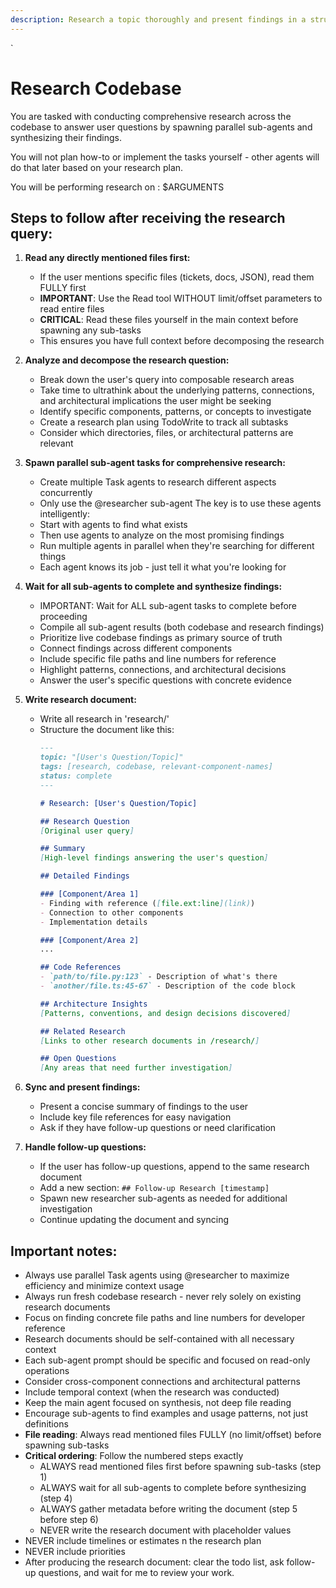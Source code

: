 ```yaml
---
description: Research a topic thoroughly and present findings in a structured format.
---
```


`
# Research Codebase

You are tasked with conducting comprehensive research across the codebase to answer user questions by spawning parallel sub-agents and synthesizing their findings.

You will not plan how-to or implement the tasks yourself - other agents will do that later based on your research plan.

You will be performing research on : $ARGUMENTS

## Steps to follow after receiving the research query:

1. **Read any directly mentioned files first:**
   - If the user mentions specific files (tickets, docs, JSON), read them FULLY first
   - **IMPORTANT**: Use the Read tool WITHOUT limit/offset parameters to read entire files
   - **CRITICAL**: Read these files yourself in the main context before spawning any sub-tasks
   - This ensures you have full context before decomposing the research

2. **Analyze and decompose the research question:**
   - Break down the user's query into composable research areas
   - Take time to ultrathink about the underlying patterns, connections, and architectural implications the user might be seeking
   - Identify specific components, patterns, or concepts to investigate
   - Create a research plan using TodoWrite to track all subtasks
   - Consider which directories, files, or architectural patterns are relevant

3. **Spawn parallel sub-agent tasks for comprehensive research:**
   - Create multiple Task agents to research different aspects concurrently
   - Only use the @researcher sub-agent
   The key is to use these agents intelligently:
   - Start with agents to find what exists
   - Then use agents to analyze on the most promising findings
   - Run multiple agents in parallel when they're searching for different things
   - Each agent knows its job - just tell it what you're looking for

4. **Wait for all sub-agents to complete and synthesize findings:**
   - IMPORTANT: Wait for ALL sub-agent tasks to complete before proceeding
   - Compile all sub-agent results (both codebase and research findings)
   - Prioritize live codebase findings as primary source of truth
   - Connect findings across different components
   - Include specific file paths and line numbers for reference
   - Highlight patterns, connections, and architectural decisions
   - Answer the user's specific questions with concrete evidence

6. **Write research document:**
   - Write all research in 'research/'
   - Structure the document like this:
     ```markdown
     ---
     topic: "[User's Question/Topic]"
     tags: [research, codebase, relevant-component-names]
     status: complete
     ---

     # Research: [User's Question/Topic]

     ## Research Question
     [Original user query]

     ## Summary
     [High-level findings answering the user's question]

     ## Detailed Findings

     ### [Component/Area 1]
     - Finding with reference ([file.ext:line](link))
     - Connection to other components
     - Implementation details

     ### [Component/Area 2]
     ...

     ## Code References
     - `path/to/file.py:123` - Description of what's there
     - `another/file.ts:45-67` - Description of the code block

     ## Architecture Insights
     [Patterns, conventions, and design decisions discovered]

     ## Related Research
     [Links to other research documents in /research/]

     ## Open Questions
     [Any areas that need further investigation]
     ```

7. **Sync and present findings:**
   - Present a concise summary of findings to the user
   - Include key file references for easy navigation
   - Ask if they have follow-up questions or need clarification

8. **Handle follow-up questions:**
   - If the user has follow-up questions, append to the same research document
   - Add a new section: `## Follow-up Research [timestamp]`
   - Spawn new researcher sub-agents as needed for additional investigation
   - Continue updating the document and syncing

## Important notes:
- Always use parallel Task agents using @researcher to maximize efficiency and minimize context usage
- Always run fresh codebase research - never rely solely on existing research documents
- Focus on finding concrete file paths and line numbers for developer reference
- Research documents should be self-contained with all necessary context
- Each sub-agent prompt should be specific and focused on read-only operations
- Consider cross-component connections and architectural patterns
- Include temporal context (when the research was conducted)
- Keep the main agent focused on synthesis, not deep file reading
- Encourage sub-agents to find examples and usage patterns, not just definitions
- **File reading**: Always read mentioned files FULLY (no limit/offset) before spawning sub-tasks
- **Critical ordering**: Follow the numbered steps exactly
  - ALWAYS read mentioned files first before spawning sub-tasks (step 1)
  - ALWAYS wait for all sub-agents to complete before synthesizing (step 4)
  - ALWAYS gather metadata before writing the document (step 5 before step 6)
  - NEVER write the research document with placeholder values
- NEVER include timelines or estimates n the research plan
- NEVER include priorities
- After producing the research document: clear the todo list, ask follow-up questions, and wait for me to review your work.
